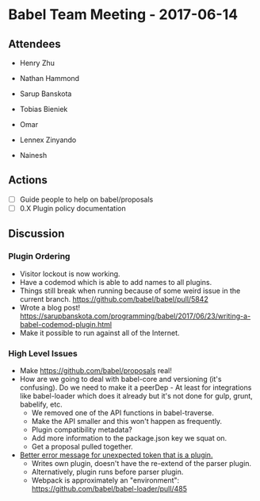 # Babel Team Meeting - 2017-06-14
 
## Attendees
- Henry Zhu
- Nathan Hammond
- Sarup Banskota
- Tobias Bieniek
 
- Omar
- Lennex Zinyando
- Nainesh

## Actions
- [ ] Guide people to help on babel/proposals
- [ ] 0.X Plugin policy documentation

## Discussion

### Plugin Ordering

- Visitor lockout is now working.
- Have a codemod which is able to add names to all plugins. 
- Things still break when running because of some weird issue in the current branch. https://github.com/babel/babel/pull/5842
- Wrote a blog post! https://sarupbanskota.com/programming/babel/2017/06/23/writing-a-babel-codemod-plugin.html
- Make it possible to run against all of the Internet.

### High Level Issues

- Make https://github.com/babel/proposals real!
- How are we going to deal with babel-core and versioning (it's confusing). Do we need to make it a peerDep   - At least for integrations like babel-loader which does it already but it's not done for gulp, grunt, babelify, etc.
  - We removed one of the API functions in babel-traverse.
  - Make the API smaller and this won't happen as frequently.
  - Plugin compatibility metadata?
  - Add more information to the package.json key we squat on.
  - Get a proposal pulled together.
- [Better error message for unexpected token that is a plugin.](https://github.com/babel/babylon/pull/178)
  - Writes own plugin, doesn't have the re-extend of the parser plugin.
  - Alternatively, plugin runs before parser plugin.
  - Webpack is approximately an "environment": https://github.com/babel/babel-loader/pull/485
